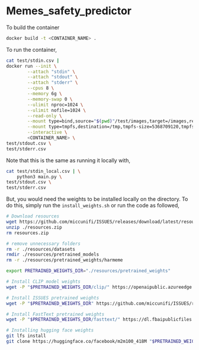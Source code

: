 # Memes_safety_predictor

To build the container

```bash
docker build -t <CONTAINER_NAME> .
```

To run the container,
```bash
cat test/stdin.csv |
docker run --init \
        --attach "stdin" \
        --attach "stdout" \
        --attach "stderr" \
        --cpus 8 \
        --memory 6g \
        --memory-swap 0 \
        --ulimit nproc=1024 \
        --ulimit nofile=1024 \
        --read-only \
        --mount type=bind,source="$(pwd)"/test/images,target=/images,readonly \
        --mount type=tmpfs,destination=/tmp,tmpfs-size=5368709120,tmpfs-mode=1777 \
        --interactive \
        <CONTAINER_NAME> \
test/stdout.csv \
test/stderr.csv
```

Note that this is the same as running it locally with,
```bash
cat test/stdin_local.csv | \
    python3 main.py \
test/stdout.csv \
test/stderr.csv
```

But, you would need the weights to be installed locally on the directory.
To do this, simply run the `install_weights.sh` or run the code as followed,
```bash
# Download resources
wget https://github.com/miccunifi/ISSUES/releases/download/latest/resources.zip
unzip ./resources.zip
rm resources.zip

# remove unnecessary folders
rm -r ./resources/datasets
rmdir ./resources/pretrained_models
rm -r ./resources/pretrained_weights/harmeme

export PRETRAINED_WEIGHTS_DIR="./resources/pretrained_weights"

# Install CLIP model weights
wget -P "$PRETRAINED_WEIGHTS_DIR/clip/" https://openaipublic.azureedge.net/clip/models/b8cca3fd41ae0c99ba7e8951adf17d267cdb84cd88be6f7c2e0eca1737a03836/ViT-L-14.pt

# Install ISSUES pretrained weights
wget -P "$PRETRAINED_WEIGHTS_DIR" https://github.com/miccunifi/ISSUES/releases/download/latest/hmc_text-inv-comb_best.ckpt

# Install FastText pretrained weights
wget -P "$PRETRAINED_WEIGHTS_DIR/fasttext/" https://dl.fbaipublicfiles.com/fasttext/supervised-models/lid.176.bin

# Installing hugging face weights
git lfs install
git clone https://huggingface.co/facebook/m2m100_418M "$PRETRAINED_WEIGHTS_DIR/facebook/m2m100_418M"
```